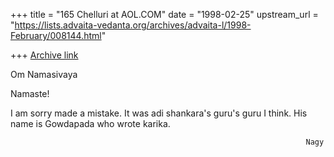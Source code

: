 +++
title = "165 Chelluri at AOL.COM"
date = "1998-02-25"
upstream_url = "https://lists.advaita-vedanta.org/archives/advaita-l/1998-February/008144.html"

+++
[Archive link](https://lists.advaita-vedanta.org/archives/advaita-l/1998-February/008144.html)

Om Namasivaya

Namaste!

I am sorry made a mistake.  It was adi shankara's guru's guru I think.
His name is Gowdapada who wrote karika.

                                                                      Nagy

